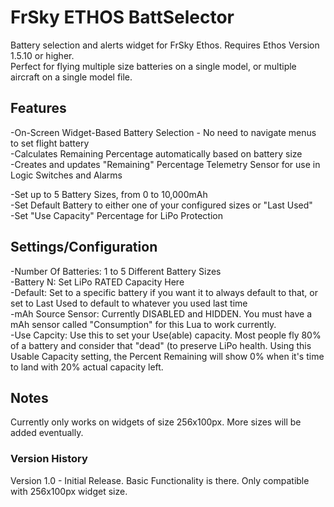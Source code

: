 # FrSky ETHOS BattSelector
Battery selection and alerts widget for FrSky Ethos.  Requires Ethos Version 1.5.10 or higher.<br>
Perfect for flying multiple size batteries on a single model, or multiple aircraft on a single model file.

## Features
-On-Screen Widget-Based Battery Selection - No need to navigate menus to set flight battery<br>
-Calculates Remaining Percentage automatically based on battery size<br>
-Creates and updates "Remaining" Percentage Telemetry Sensor for use in Logic Switches and Alarms<br>

-Set up to 5 Battery Sizes, from 0 to 10,000mAh<br>
-Set Default Battery to either one of your configured sizes or "Last Used"<br>
-Set "Use Capacity" Percentage for LiPo Protection

## Settings/Configuration
-Number Of Batteries: 1 to 5 Different Battery Sizes<br>
-Battery N: Set LiPo RATED Capacity Here<br>
-Default: Set to a specific battery if you want it to always default to that, or set to Last Used to default to whatever you used last time<br>
-mAh Source Sensor: Currently DISABLED and HIDDEN.  You must have a mAh sensor called "Consumption" for this Lua to work currently.<br>
-Use Capcity: Use this to set your Use(able) capacity.  Most people fly 80% of a battery and consider that "dead" (to preserve LiPo health.  Using this Usable Capacity setting, the Percent Remaining will show 0% when it's time to land with 20% actual capacity left.

## Notes
Currently only works on widgets of size 256x100px.  More sizes will be added eventually.

### Version History
Version 1.0 - Initial Release.  Basic Functionality is there.  Only compatible with 256x100px widget size.
